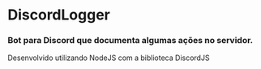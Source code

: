 # DiscordLogger

### Bot para Discord que documenta algumas ações no servidor.

Desenvolvido utilizando NodeJS com a biblioteca DiscordJS
